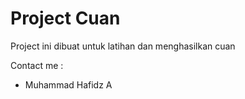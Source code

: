 # Project Cuan

Project ini dibuat untuk latihan dan menghasilkan cuan

Contact me :
- Muhammad Hafidz A